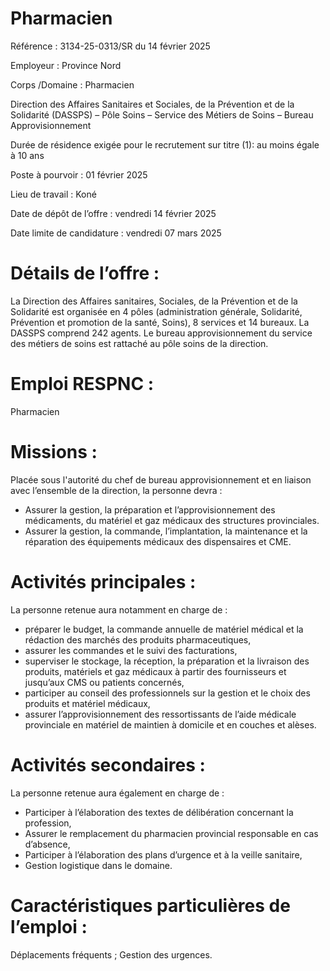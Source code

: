 # Pharmacien

Référence : 3134-25-0313/SR du 14 février 2025

Employeur : Province Nord

Corps /Domaine : Pharmacien

Direction des Affaires Sanitaires et Sociales, de la Prévention et de la Solidarité (DASSPS) – Pôle Soins – Service des Métiers de Soins – Bureau Approvisionnement

Durée de résidence exigée pour le recrutement sur titre (1): au moins égale à 10 ans

Poste à pourvoir : 01 février 2025

Lieu de travail : Koné

Date de dépôt de l’offre : vendredi 14 février 2025

Date limite de candidature : vendredi 07 mars 2025

# Détails de l’offre :

La Direction des Affaires sanitaires, Sociales, de la Prévention et de la Solidarité est organisée en 4 pôles (administration générale, Solidarité, Prévention et promotion de la santé, Soins), 8 services et 14 bureaux. La DASSPS comprend 242 agents. Le bureau approvisionnement du service des métiers de soins est rattaché au pôle soins de la direction.

# Emploi RESPNC :

Pharmacien

# Missions :

Placée sous l'autorité du chef de bureau approvisionnement et en liaison avec l’ensemble de la direction, la personne devra :

- Assurer la gestion, la préparation et l’approvisionnement des médicaments, du matériel et gaz médicaux des structures provinciales.
- Assurer la gestion, la commande, l’implantation, la maintenance et la réparation des équipements médicaux des dispensaires et CME.

# Activités principales :

La personne retenue aura notamment en charge de :

- préparer le budget, la commande annuelle de matériel médical et la rédaction des marchés des produits pharmaceutiques,
- assurer les commandes et le suivi des facturations,
- superviser le stockage, la réception, la préparation et la livraison des produits, matériels et gaz médicaux à partir des fournisseurs et jusqu’aux CMS ou patients concernés,
- participer au conseil des professionnels sur la gestion et le choix des produits et matériel médicaux,
- assurer l’approvisionnement des ressortissants de l’aide médicale provinciale en matériel de maintien à domicile et en couches et alèses.

# Activités secondaires :

La personne retenue aura également en charge de :

- Participer à l’élaboration des textes de délibération concernant la profession,
- Assurer le remplacement du pharmacien provincial responsable en cas d’absence,
- Participer à l’élaboration des plans d’urgence et à la veille sanitaire,
- Gestion logistique dans le domaine.

# Caractéristiques particulières de l’emploi :

Déplacements fréquents ; Gestion des urgences.